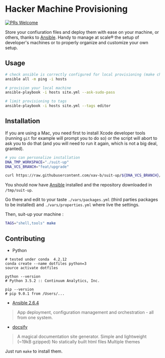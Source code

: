 # Hacker Machine Provisioning

[![PRs Welcome](https://img.shields.io/badge/PRs-welcome-brightgreen.svg?style=flat-square)](http://makeapullrequest.com)

Store your confiuration files and deploy them with ease on your machine,
or others, thanks to [Ansible][ansible]. Handy to manage at scale® the
setup of developer's machines or to properly organize and customize your
own setup.


## Usage

```sh
# check ansible is correctly configured for local provisioning (make check)
ansible all -m ping -i hosts

# provision your local machine
ansible-playbook -i hosts site.yml --ask-sudo-pass

# limit provisioning to tags
ansible-playbook -i hosts site.yml --tags editor
```


## Installation

If you are using a Mac, you need first to install Xcode developer tools
(running `git` for example will prompt you to do so) or the script will
abort to ask you to do that (and you will need to run it again, which is
not a big deal, granted).

```Bash
# you can personalize installation
DNA_TMP_WORKSPACE="./suit-up"
DNA_VCS_BRANCH="feat/upgrade"

curl https://raw.githubusercontent.com/xav-b/suit-up/${DNA_VCS_BRANCH}/bootstrap.sh | bash
```

You should now have [Ansible][ansible] installed and the repository
downloaded in `/tmp/suit-up`.

Go there and edit to your taste `./vars/packages.yml` (third parties
packages to be installed) and `./vars/properties.yml` where live the
settings.

Then, suit-up your machine :

```Bash
TAGS="shell,tools" make
```


## Contributing

- Python

```Sh
# tested under conda  4.2.12
conda create --name dotfiles python=3
source activate dotfiles

python --version
# Python 3.5.2 :: Continuum Analytics, Inc.

pip --version
# pip 9.0.1 from /Users/...
```

- [Ansible 2.6.4][ansible]

> App deployment, configuration management and orchestration - all from
> one system.

- [docsify][docsify]

> A magical documentation site generator.
> Simple and lightweight (~19kB gzipped)
> No statically built html files
> Multiple themes

Just run `make` to install them.


[ansible]: http://www.ansible.com/
[docsify]: https://docsify.js.org/#/
